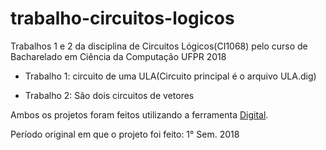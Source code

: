 # trabalho-circuitos-logicos
Trabalhos 1 e 2 da disciplina de Circuitos Lógicos(CI1068) pelo curso de Bacharelado em Ciência da Computação UFPR 2018

- Trabalho 1: circuito de uma ULA(Circuito principal é o arquivo ULA.dig) 

- Trabalho 2: São dois circuitos de vetores


Ambos os projetos foram feitos utilizando a ferramenta [Digital](https://github.com/hneemann/Digital). 

Período original em que o projeto foi feito: 1° Sem. 2018
